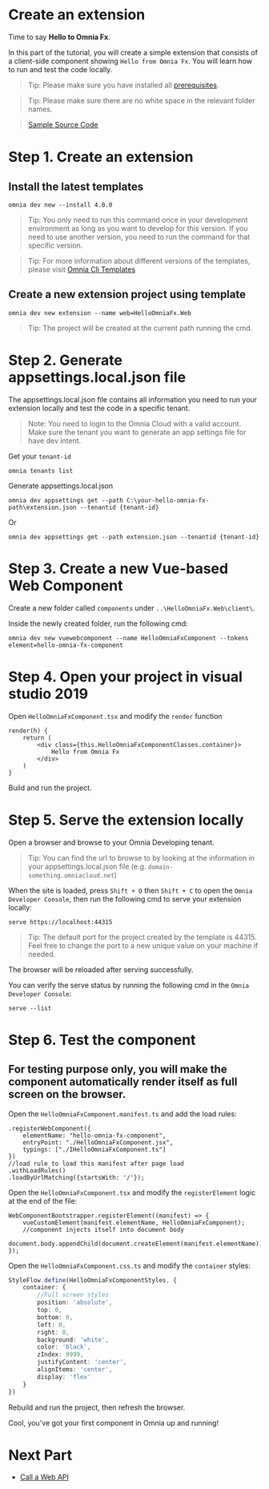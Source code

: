 # Create an extension

Time to say **Hello to Omnia Fx**.

In this part of the tutorial, you will create a simple extension that consists of a client-side component showing `Hello from Omnia Fx`. You will learn how to run and test the code locally.

>Tip: Please make sure you have installed all [prerequisites](../../prerequisites#prerequisites).

>Tip: Please make sure there are no white space in the relevant folder names. 

>[Sample Source Code](../../../../src/tutorials/first-extension/create-extension)

# Step 1. Create an extension

## Install the latest templates

```
omnia dev new --install 4.0.0
```

>Tip: You only need to run this command once in your development environment as long as you want to develop for this version. If you need to use another version, you need to run the command for that specific version.

>Tip: For more information about different versions of the templates, please visit [Omnia Cli Templates](https://github.com/preciofishbone/omniaclitemplates)

## Create a new extension project using template

```
omnia dev new extension --name web=HelloOmniaFx.Web
```

>Tip: The project will be created at the current path running the cmd.

# Step 2. Generate appsettings.local.json file

The appsettings.local.json file contains all information you need to run your extension locally and test the code in a specific tenant.

>Note: You need to login to the Omnia Cloud with a valid account. Make sure the tenant you want to generate an app settings file for have dev intent.

Get your `tenant-id`

```
omnia tenants list
```

Generate appsettings.local.json

```
omnia dev appsettings get --path C:\your-hello-omnia-fx-path\extension.json --tenantid {tenant-id}
```

Or

```
omnia dev appsettings get --path extension.json --tenantid {tenant-id}
```

# Step 3. Create a new Vue-based Web Component

Create a new folder called `components` under `..\HelloOmniaFx.Web\client\`.

Inside the newly created folder, run the following cmd:

```
omnia dev new vuewebcomponent --name HelloOmniaFxComponent --tokens element=hello-omnia-fx-component
```

# Step 4. Open your project in visual studio 2019

Open `HelloOmniaFxComponent.tsx` and modify the `render` function 

```tsx
render(h) {
    return (
        <div class={this.HelloOmniaFxComponentClasses.container}>
            Hello from Omnia Fx
        </div>
    )
}
```

Build and run the project. 

# Step 5. Serve the extension locally 

Open a browser and browse to your Omnia Developing tenant.

>Tip: You can find the url to browse to by looking at the information in your appsettings.local.json file (e.g. `domain-something.omniacloud.net`)

When the site is loaded, press `Shift + O` then `Shift + C` to open the `Omnia Developer Console`, then run the following cmd to serve your extension locally:

```
serve https://localhost:44315
```

>Tip: The default port for the project created by the template is 44315. Feel free to change the port to a new unique value on your machine if needed.

The browser will be reloaded after serving successfully.

You can verify the serve status by running the following cmd in the `Omnia Developer Console`:

```
serve --list
```

# Step 6. Test the component

## For testing purpose only, you will make the component automatically render itself as full screen on the browser.


Open the `HelloOmniaFxComponent.manifest.ts` and add the load rules:

```tsx
.registerWebComponent({
    elementName: "hello-omnia-fx-component",
    entryPoint: "./HelloOmniaFxComponent.jsx",
    typings: ["./IHelloOmniaFxComponent.ts"]
})
//load rule to load this manifest after page load
.withLoadRules()
.loadByUrlMatching({startsWith: '/'});
```

Open the `HelloOmniaFxComponent.tsx` and modify the `registerElement` logic at the end of the file:

```tsx
WebComponentBootstrapper.registerElement((manifest) => {
    vueCustomElement(manifest.elementName, HelloOmniaFxComponent);
    //component injects itself into document body
    document.body.appendChild(document.createElement(manifest.elementName));
});
```

Open the `HelloOmniaFxComponent.css.ts` and modify the `container` styles:

```ts
StyleFlow.define(HelloOmniaFxComponentStyles, {
    container: {
        //Full screen styles
        position: 'absolute',
        top: 0,
        bottom: 0,
        left: 0,
        right: 0,
        background: 'white',
        color: 'black',
        zIndex: 9999,
        justifyContent: 'center',
        alignItems: 'center',
        display: 'flex'
    }
})
```

Rebuild and run the project, then refresh the browser.

Cool, you've got your first component in Omnia up and running!

# Next Part
-   [Call a Web API](../call-web-api#call-a-web-api)
